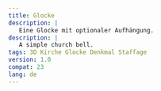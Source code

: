 ```yaml
---
title: Glocke
description: |
   Eine Glocke mit optionaler Aufhängung. 
description: |
   A simple church bell.
tags: 3D Kirche Glocke Denkmal Staffage
version: 1.0
compat: 23
lang: de
---
```

